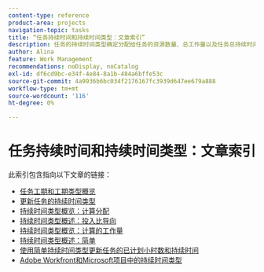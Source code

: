 ```yaml
---
content-type: reference
product-area: projects
navigation-topic: tasks
title: “任务持续时间和持续时间类型：文章索引”
description: 任务的持续时间类型确定分配给任务的资源数量、总工作量以及任务总持续时间之间的关系。 请在以下文章中了解任务持续时间和持续时间类型。
author: Alina
feature: Work Management
recommendations: noDisplay, noCatalog
exl-id: df6cd9bc-e34f-4e84-8a1b-484a6bffe53c
source-git-commit: 4a9936b6bc034f2176167fc3939d647ee679a888
workflow-type: tm+mt
source-wordcount: '116'
ht-degree: 0%

---
```


# 任务持续时间和持续时间类型：文章索引

<!-- Audited: 1/2024 -->

此索引包含指向以下文章的链接：

* [任务工期和工期类型概览](../../../manage-work/tasks/taskdurtn/task-duration-and-duration-type.md)
* [更新任务的持续时间类型](../../../manage-work/tasks/taskdurtn/update-duration-type-of-task.md)
* [持续时间类型概览：计算分配](../../../manage-work/tasks/taskdurtn/calculated-assignment.md)
* [持续时间类型概述：投入比导向](../../../manage-work/tasks/taskdurtn/effort-driven.md)
* [持续时间类型概览：计算的工作量](../../../manage-work/tasks/taskdurtn/calculated-work.md)
* [持续时间类型概述：简单](../../../manage-work/tasks/taskdurtn/simple-duration-type.md)
* [使用简单持续时间类型更新任务的已计划小时数和持续时间](../../../manage-work/tasks/taskdurtn/update-planned-hours-duration-for-simple-duration-task.md)
* [Adobe Workfront和Microsoft项目中的持续时间类型](../../../manage-work/tasks/taskdurtn/workfront-ms-project-duration-types.md)


